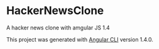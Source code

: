 # HackerNewsClone

A hacker news clone with amgular JS 1.4

This project was generated with [Angular CLI](https://github.com/angular/angular-cli) version 1.4.0.


